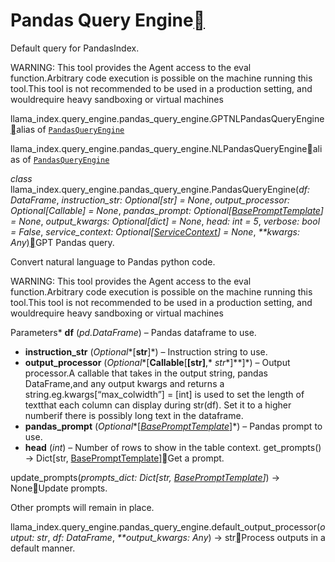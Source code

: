 Pandas Query Engine[](#module-llama_index.query_engine.pandas_query_engine "Permalink to this heading")
========================================================================================================

Default query for PandasIndex.

WARNING: This tool provides the Agent access to the eval function.Arbitrary code execution is possible on the machine running this tool.This tool is not recommended to be used in a production setting, and wouldrequire heavy sandboxing or virtual machines

llama\_index.query\_engine.pandas\_query\_engine.GPTNLPandasQueryEngine[](#llama_index.query_engine.pandas_query_engine.GPTNLPandasQueryEngine "Permalink to this definition")alias of [`PandasQueryEngine`](#llama_index.query_engine.pandas_query_engine.PandasQueryEngine "llama_index.query_engine.pandas_query_engine.PandasQueryEngine")

llama\_index.query\_engine.pandas\_query\_engine.NLPandasQueryEngine[](#llama_index.query_engine.pandas_query_engine.NLPandasQueryEngine "Permalink to this definition")alias of [`PandasQueryEngine`](#llama_index.query_engine.pandas_query_engine.PandasQueryEngine "llama_index.query_engine.pandas_query_engine.PandasQueryEngine")

*class* llama\_index.query\_engine.pandas\_query\_engine.PandasQueryEngine(*df: DataFrame*, *instruction\_str: Optional[str] = None*, *output\_processor: Optional[Callable] = None*, *pandas\_prompt: Optional[[BasePromptTemplate](../../prompts.html#llama_index.prompts.base.BasePromptTemplate "llama_index.prompts.base.BasePromptTemplate")] = None*, *output\_kwargs: Optional[dict] = None*, *head: int = 5*, *verbose: bool = False*, *service\_context: Optional[[ServiceContext](../../service_context.html#llama_index.indices.service_context.ServiceContext "llama_index.indices.service_context.ServiceContext")] = None*, *\*\*kwargs: Any*)[](#llama_index.query_engine.pandas_query_engine.PandasQueryEngine "Permalink to this definition")GPT Pandas query.

Convert natural language to Pandas python code.

WARNING: This tool provides the Agent access to the eval function.Arbitrary code execution is possible on the machine running this tool.This tool is not recommended to be used in a production setting, and wouldrequire heavy sandboxing or virtual machines

Parameters* **df** (*pd.DataFrame*) – Pandas dataframe to use.
* **instruction\_str** (*Optional**[**str**]*) – Instruction string to use.
* **output\_processor** (*Optional**[**Callable**[**[**str**]**,* *str**]**]*) – Output processor.A callable that takes in the output string, pandas DataFrame,and any output kwargs and returns a string.eg.kwargs[“max\_colwidth”] = [int] is used to set the length of textthat each column can display during str(df). Set it to a higher numberif there is possibly long text in the dataframe.
* **pandas\_prompt** (*Optional**[*[*BasePromptTemplate*](../../prompts.html#llama_index.prompts.base.BasePromptTemplate "llama_index.prompts.base.BasePromptTemplate")*]*) – Pandas prompt to use.
* **head** (*int*) – Number of rows to show in the table context.
get\_prompts() → Dict[str, [BasePromptTemplate](../../prompts.html#llama_index.prompts.base.BasePromptTemplate "llama_index.prompts.base.BasePromptTemplate")][](#llama_index.query_engine.pandas_query_engine.PandasQueryEngine.get_prompts "Permalink to this definition")Get a prompt.

update\_prompts(*prompts\_dict: Dict[str, [BasePromptTemplate](../../prompts.html#llama_index.prompts.base.BasePromptTemplate "llama_index.prompts.base.BasePromptTemplate")]*) → None[](#llama_index.query_engine.pandas_query_engine.PandasQueryEngine.update_prompts "Permalink to this definition")Update prompts.

Other prompts will remain in place.

llama\_index.query\_engine.pandas\_query\_engine.default\_output\_processor(*output: str*, *df: DataFrame*, *\*\*output\_kwargs: Any*) → str[](#llama_index.query_engine.pandas_query_engine.default_output_processor "Permalink to this definition")Process outputs in a default manner.

